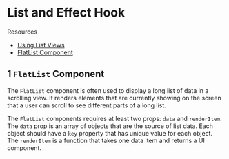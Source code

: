 # List and Effect Hook

Resources

- [Using List Views](https://reactnative.dev/docs/using-a-listview)
- [FlatList Component](https://reactnative.dev/docs/flatlist)

## 1 `FlatList` Component

The `FlatList` component is often used to display a long list of data in a scrolling view. It renders elements that are currently showing on the screen that a user can scroll to see different parts of a long list.

The `FlatList` components requires at least two props: `data` and `renderItem`. The `data` prop is an array of objects that are the source of list data. Each object should have a `key` property that has unique value for each object. The `renderItem` is a function that takes one data item and returns a UI component.

